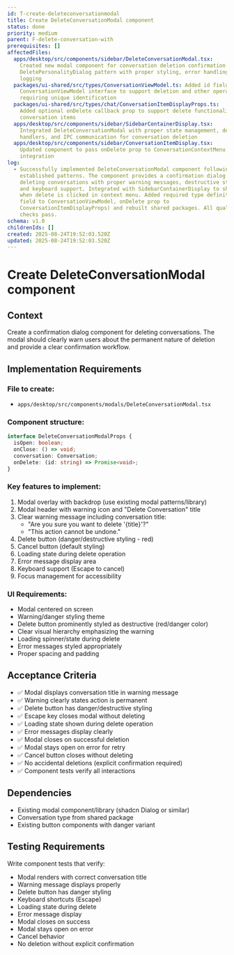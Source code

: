```yaml
---
id: T-create-deleteconversationmodal
title: Create DeleteConversationModal component
status: done
priority: medium
parent: F-delete-conversation-with
prerequisites: []
affectedFiles:
  apps/desktop/src/components/sidebar/DeleteConversationModal.tsx:
    Created new modal component for conversation deletion confirmation following
    DeletePersonalityDialog pattern with proper styling, error handling, and
    logging
  packages/ui-shared/src/types/ConversationViewModel.ts: Added id field to
    ConversationViewModel interface to support deletion and other operations
    requiring unique identification
  packages/ui-shared/src/types/chat/ConversationItemDisplayProps.ts:
    Added optional onDelete callback prop to support delete functionality in
    conversation items
  apps/desktop/src/components/sidebar/SidebarContainerDisplay.tsx:
    Integrated DeleteConversationModal with proper state management, delete
    handlers, and IPC communication for conversation deletion
  apps/desktop/src/components/sidebar/ConversationItemDisplay.tsx:
    Updated component to pass onDelete prop to ConversationContextMenu for modal
    integration
log:
  - Successfully implemented DeleteConversationModal component following
    established patterns. The component provides a confirmation dialog for
    deleting conversations with proper warning messages, destructive styling,
    and keyboard support. Integrated with SidebarContainerDisplay to show modal
    when delete is clicked in context menu. Added required type definitions (id
    field to ConversationViewModel, onDelete prop to
    ConversationItemDisplayProps) and rebuilt shared packages. All quality
    checks pass.
schema: v1.0
childrenIds: []
created: 2025-08-24T19:52:03.520Z
updated: 2025-08-24T19:52:03.520Z
---
```


# Create DeleteConversationModal component

## Context

Create a confirmation dialog component for deleting conversations. The modal should clearly warn users about the permanent nature of deletion and provide a clear confirmation workflow.

## Implementation Requirements

### File to create:

- `apps/desktop/src/components/modals/DeleteConversationModal.tsx`

### Component structure:

```typescript
interface DeleteConversationModalProps {
  isOpen: boolean;
  onClose: () => void;
  conversation: Conversation;
  onDelete: (id: string) => Promise<void>;
}
```

### Key features to implement:

1. Modal overlay with backdrop (use existing modal patterns/library)
2. Modal header with warning icon and "Delete Conversation" title
3. Clear warning message including conversation title:
   - "Are you sure you want to delete '{title}'?"
   - "This action cannot be undone."
4. Delete button (danger/destructive styling - red)
5. Cancel button (default styling)
6. Loading state during delete operation
7. Error message display area
8. Keyboard support (Escape to cancel)
9. Focus management for accessibility

### UI Requirements:

- Modal centered on screen
- Warning/danger styling theme
- Delete button prominently styled as destructive (red/danger color)
- Clear visual hierarchy emphasizing the warning
- Loading spinner/state during delete
- Error messages styled appropriately
- Proper spacing and padding

## Acceptance Criteria

- ✅ Modal displays conversation title in warning message
- ✅ Warning clearly states action is permanent
- ✅ Delete button has danger/destructive styling
- ✅ Escape key closes modal without deleting
- ✅ Loading state shown during delete operation
- ✅ Error messages display clearly
- ✅ Modal closes on successful deletion
- ✅ Modal stays open on error for retry
- ✅ Cancel button closes without deleting
- ✅ No accidental deletions (explicit confirmation required)
- ✅ Component tests verify all interactions

## Dependencies

- Existing modal component/library (shadcn Dialog or similar)
- Conversation type from shared package
- Existing button components with danger variant

## Testing Requirements

Write component tests that verify:

- Modal renders with correct conversation title
- Warning message displays properly
- Delete button has danger styling
- Keyboard shortcuts (Escape)
- Loading state during delete
- Error message display
- Modal closes on success
- Modal stays open on error
- Cancel behavior
- No deletion without explicit confirmation
